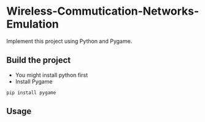 # Wireless-Commutication-Networks-Emulation

Implement this project using Python and Pygame. 

## Build the project
* You might install python first
* Install Pygame
```
pip install pygame
```

## Usage 
